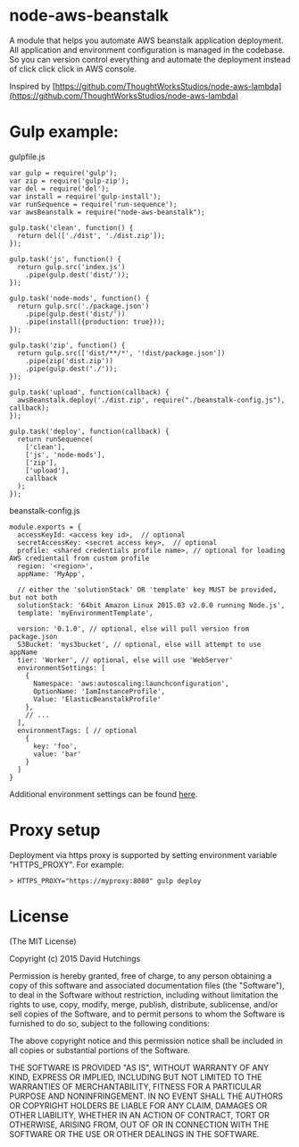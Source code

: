 # node-aws-beanstalk

A module that helps you automate AWS beanstalk application deployment.
All application and environment configuration is managed in the codebase. So you can version control everything and automate the deployment instead of click click click in AWS console.

Inspired by [https://github.com/ThoughtWorksStudios/node-aws-lambda](https://github.com/ThoughtWorksStudios/node-aws-lambda)

# Gulp example:

gulpfile.js
```node
var gulp = require('gulp');
var zip = require('gulp-zip');
var del = require('del');
var install = require('gulp-install');
var runSequence = require('run-sequence');
var awsBeanstalk = require("node-aws-beanstalk");

gulp.task('clean', function() {
  return del(['./dist', './dist.zip']);
});

gulp.task('js', function() {
  return gulp.src('index.js')
    .pipe(gulp.dest('dist/'));
});

gulp.task('node-mods', function() {
  return gulp.src('./package.json')
    .pipe(gulp.dest('dist/'))
    .pipe(install({production: true}));
});

gulp.task('zip', function() {
  return gulp.src(['dist/**/*', '!dist/package.json'])
    .pipe(zip('dist.zip'))
    .pipe(gulp.dest('./'));
});

gulp.task('upload', function(callback) {
  awsBeanstalk.deploy('./dist.zip', require("./beanstalk-config.js"), callback);
});

gulp.task('deploy', function(callback) {
  return runSequence(
    ['clean'],
    ['js', 'node-mods'],
    ['zip'],
    ['upload'],
    callback
  );
});
```
beanstalk-config.js
```node
module.exports = {
  accessKeyId: <access key id>,  // optional
  secretAccessKey: <secret access key>,  // optional
  profile: <shared credentials profile name>, // optional for loading AWS credientail from custom profile
  region: '<region>',
  appName: 'MyApp',

  // either the 'solutionStack' OR 'template' key MUST be provided, but not both
  solutionStack: '64bit Amazon Linux 2015.03 v2.0.0 running Node.js',
  template: 'myEnvironmentTemplate',

  version: '0.1.0', // optional, else will pull version from package.json
  S3Bucket: 'mys3bucket', // optional, else will attempt to use appName
  tier: 'Worker', // optional, else will use 'WebServer'
  environmentSettings: [
    {
      Namespace: 'aws:autoscaling:launchconfiguration',
      OptionName: 'IamInstanceProfile',
      Value: 'ElasticBeanstalkProfile'
    },
    // ...
  ],
  environmentTags: [ // optional
    {
      key: 'foo',
      value: 'bar'
    }
  ]
}
```
Additional environment settings can be found [here](http://docs.aws.amazon.com/elasticbeanstalk/latest/dg/command-options.html#command-options-general).

# Proxy setup
Deployment via https proxy is supported by setting environment variable "HTTPS_PROXY". For example:

```terminal
> HTTPS_PROXY="https://myproxy:8080" gulp deploy
```

# License

(The MIT License)

Copyright (c) 2015 David Hutchings

Permission is hereby granted, free of charge, to any person obtaining a copy of this software and associated documentation files (the "Software"), to deal in the Software without restriction, including without limitation the rights to use, copy, modify, merge, publish, distribute, sublicense, and/or sell copies of the Software, and to permit persons to whom the Software is furnished to do so, subject to the following conditions:

The above copyright notice and this permission notice shall be included in all copies or substantial portions of the Software.

THE SOFTWARE IS PROVIDED "AS IS", WITHOUT WARRANTY OF ANY KIND, EXPRESS OR IMPLIED, INCLUDING BUT NOT LIMITED TO THE WARRANTIES OF MERCHANTABILITY, FITNESS FOR A PARTICULAR PURPOSE AND NONINFRINGEMENT. IN NO EVENT SHALL THE AUTHORS OR COPYRIGHT HOLDERS BE LIABLE FOR ANY CLAIM, DAMAGES OR OTHER LIABILITY, WHETHER IN AN ACTION OF CONTRACT, TORT OR OTHERWISE, ARISING FROM, OUT OF OR IN CONNECTION WITH THE SOFTWARE OR THE USE OR OTHER DEALINGS IN THE SOFTWARE.
